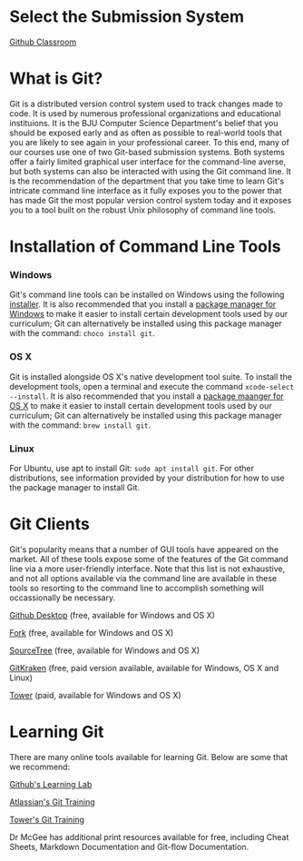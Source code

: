# Select the Submission System

[Github Classroom](github-git.md)

# What is Git?

Git is a distributed version control system used to track changes made to code.  It is used by numerous professional organizations and educational instituions.  It is the BJU Computer Science Department's belief that you should be exposed early and as often as possible to real-world tools that you are likely to see again in your professional career.  To this end, many of our courses use one of two Git-based submission systems.  Both systems offer a fairly limited graphical user interface for the command-line averse, but both systems can also be interacted with using the Git command line.  It is the recommendation of the department that you take time to learn Git's intricate command line interface as it fully exposes you to the power that has made Git the most popular version control system today and it exposes you to a tool built on the robust Unix philosophy of command line tools.

# Installation of Command Line Tools

### Windows

Git's command line tools can be installed on Windows using the following [installer](https://git-scm.com/download/win). It is also recommended that you install a [package manager for Windows](https://chocolatey.org/) to make it easier to install certain development tools used by our curriculum; Git can alternatively be installed using this package manager with the command: `choco install git`.

### OS X

Git is installed alongside OS X's native development tool suite.  To install the development tools, open a terminal and execute the command `xcode-select --install`.  It is also recommended that you install a [package maanger for OS X](https://brew.sh/) to make it easier to install certain development tools used by our curriculum; Git can alternatively be installed using this package manager with the command: `brew install git`.

### Linux

For Ubuntu, use apt to install Git: `sudo apt install git`.  For other distributions, see information provided by your distribution for how to use the package manager to install Git.

# Git Clients

Git's popularity means that a number of GUI tools have appeared on the market.  All of these tools expose some of the features of the Git command line via a more user-friendly interface.  Note that this list is not exhaustive, and not all options available via the command line are available in these tools so resorting to the command line to accomplish something will occassionally be necessary.

[Github Desktop](https://desktop.github.com/) (free, available for Windows and OS X)

[Fork](https://git-fork.com/) (free, available for Windows and OS X)

[SourceTree](https://www.sourcetreeapp.com/) (free, available for Windows and OS X)

[GitKraken](https://www.gitkraken.com/) (free, paid version available, available for Windows, OS X and Linux)

[Tower](https://www.git-tower.com/) (paid, available for Windows and OS X)

# Learning Git

There are many online tools available for learning Git.  Below are some that we recommend:

[Github's Learning Lab](https://lab.github.com/)

[Atlassian's Git Training](https://www.atlassian.com/git)

[Tower's Git Training](https://www.git-tower.com/learn/)

Dr McGee has additional print resources available for free, including Cheat Sheets, Markdown Documentation and Git-flow Documentation.
